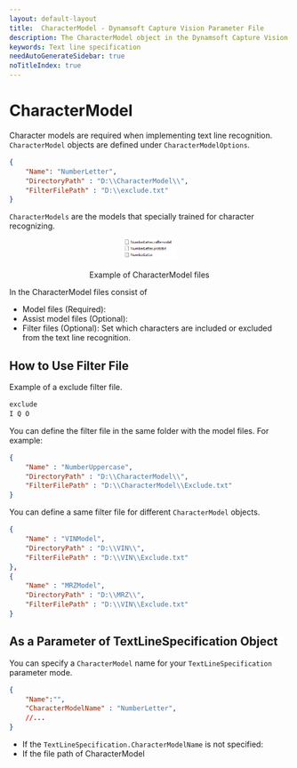 ```yaml
---   
layout: default-layout
title:  CharacterModel - Dynamsoft Capture Vision Parameter File
description: The CharacterModel object in the Dynamsoft Capture Vision Parameter File defines how the charactor models are found.
keywords: Text line specification
needAutoGenerateSidebar: true
noTitleIndex: true
---
```


# CharacterModel

Character models are required when implementing text line recognition.
`CharacterModel` objects are defined under `CharacterModelOptions`.

```json
{
    "Name": "NumberLetter",
    "DirectoryPath" : "D:\\CharacterModel\\",
    "FilterFilePath" : "D:\\exclude.txt"
}
```

`CharacterModels` are the models that specially trained for character recognizing.

<div align="center">
   <p><img src="../assets/character-model.png" alt="character-model" width="20%" /></p>
   <p>Example of CharacterModel files</p>
</div>

In the CharacterModel files consist of

- Model files (Required):
- Assist model files (Optional):
- Filter files (Optional): Set which characters are included or excluded from the text line recognition.

## How to Use Filter File

Example of a exclude filter file.

```txt
exclude
I Q O
```

You can define the filter file in the same folder with the model files. For example:

```json
{
    "Name" : "NumberUppercase",
    "DirectoryPath" : "D:\\CharacterModel\\",
    "FilterFilePath" : "D:\\CharacterModel\\Exclude.txt"
}
```

You can define a same filter file for different `CharacterModel` objects.

```json
{
    "Name" : "VINModel",
    "DirectoryPath" : "D:\\VIN\\",
    "FilterFilePath" : "D:\\VIN\\Exclude.txt"
},
{
    "Name" : "MRZModel",
    "DirectoryPath" : "D:\\MRZ\\",
    "FilterFilePath" : "D:\\VIN\\Exclude.txt"
}
```

## As a Parameter of TextLineSpecification Object

You can specify a `CharacterModel` name for your `TextLineSpecification` parameter mode.

```json
{
    "Name":"",
    "CharacterModelName" : "NumberLetter",
    //...
}
```

- If the `TextLineSpecification.CharacterModelName` is not specified:
- If the file path of CharacterModel
